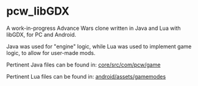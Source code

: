 # pcw_libGDX

A work-in-progress Advance Wars clone written in Java and Lua with libGDX, for PC and Android.

Java was used for "engine" logic, while Lua was used to implement game logic, to allow for user-made mods.

Pertinent Java files can be found in:
[core/src/com/pcw/game](https://github.com/JWGpro/pcw_libGDX/tree/master/core/src/com/pcw/game)

Pertinent Lua files can be found in:
[android/assets/gamemodes](https://github.com/JWGpro/pcw_libGDX/tree/master/android/assets/gamemodes)
